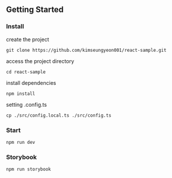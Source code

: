 ## Getting Started

### Install

create the project
```
git clone https://github.com/kimseungyeon001/react-sample.git
```

access the project directory
```
cd react-sample
```

install dependencies
```
npm install
```

setting .config.ts
```
cp ./src/config.local.ts ./src/config.ts
```

### Start
```
npm run dev
```

### Storybook
```
npm run storybook
```
